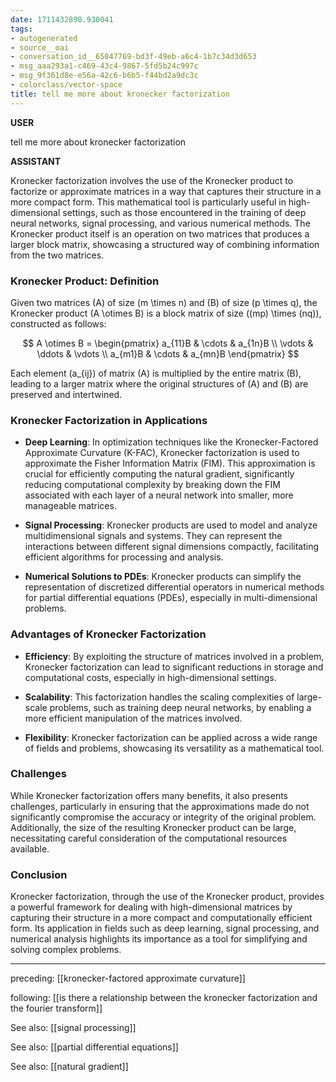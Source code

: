 ```yaml
---
date: 1711432890.930041
tags:
- autogenerated
- source__oai
- conversation_id__65047769-bd3f-49eb-a6c4-1b7c34d3d653
- msg_aaa293a1-c469-43c4-9867-5fd5b24c997c
- msg_9f361d8e-e56a-42c6-b6b5-f44bd2a9dc3c
- colorclass/vector-space
title: tell me more about kronecker factorization
---
```


**USER**

tell me more about kronecker factorization


**ASSISTANT**

Kronecker factorization involves the use of the Kronecker product to factorize or approximate matrices in a way that captures their structure in a more compact form. This mathematical tool is particularly useful in high-dimensional settings, such as those encountered in the training of deep neural networks, signal processing, and various numerical methods. The Kronecker product itself is an operation on two matrices that produces a larger block matrix, showcasing a structured way of combining information from the two matrices.

### Kronecker Product: Definition

Given two matrices \(A\) of size \(m \times n\) and \(B\) of size \(p \times q\), the Kronecker product \(A \otimes B\) is a block matrix of size \((mp) \times (nq)\), constructed as follows:

$$
A \otimes B = \begin{pmatrix}
a_{11}B & \cdots & a_{1n}B \\
\vdots & \ddots & \vdots \\
a_{m1}B & \cdots & a_{mn}B
\end{pmatrix}
$$

Each element \(a_{ij}\) of matrix \(A\) is multiplied by the entire matrix \(B\), leading to a larger matrix where the original structures of \(A\) and \(B\) are preserved and intertwined.

### Kronecker Factorization in Applications

- **Deep Learning**: In optimization techniques like the Kronecker-Factored Approximate Curvature (K-FAC), Kronecker factorization is used to approximate the Fisher Information Matrix (FIM). This approximation is crucial for efficiently computing the natural gradient, significantly reducing computational complexity by breaking down the FIM associated with each layer of a neural network into smaller, more manageable matrices.

- **Signal Processing**: Kronecker products are used to model and analyze multidimensional signals and systems. They can represent the interactions between different signal dimensions compactly, facilitating efficient algorithms for processing and analysis.

- **Numerical Solutions to PDEs**: Kronecker products can simplify the representation of discretized differential operators in numerical methods for partial differential equations (PDEs), especially in multi-dimensional problems.

### Advantages of Kronecker Factorization

- **Efficiency**: By exploiting the structure of matrices involved in a problem, Kronecker factorization can lead to significant reductions in storage and computational costs, especially in high-dimensional settings.

- **Scalability**: This factorization handles the scaling complexities of large-scale problems, such as training deep neural networks, by enabling a more efficient manipulation of the matrices involved.

- **Flexibility**: Kronecker factorization can be applied across a wide range of fields and problems, showcasing its versatility as a mathematical tool.

### Challenges

While Kronecker factorization offers many benefits, it also presents challenges, particularly in ensuring that the approximations made do not significantly compromise the accuracy or integrity of the original problem. Additionally, the size of the resulting Kronecker product can be large, necessitating careful consideration of the computational resources available.

### Conclusion

Kronecker factorization, through the use of the Kronecker product, provides a powerful framework for dealing with high-dimensional matrices by capturing their structure in a more compact and computationally efficient form. Its application in fields such as deep learning, signal processing, and numerical analysis highlights its importance as a tool for simplifying and solving complex problems.


---

preceding: [[kronecker-factored approximate curvature]]  


following: [[is there a relationship between the kronecker factorization and the fourier transform]]

See also: [[signal processing]]


See also: [[partial differential equations]]


See also: [[natural gradient]]